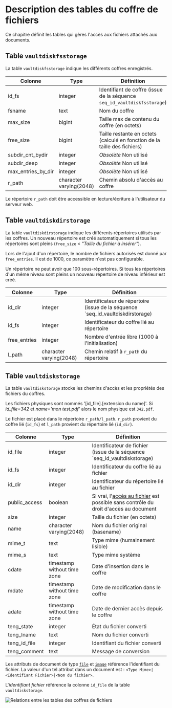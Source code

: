 # Description des tables du coffre de fichiers

Ce chapitre définit les tables qui gères l'accès aux fichiers attachés aux
documents.

## Table `vaultdiskfsstorage`

La table `vaultdiskfsstorage` indique les différents coffres enregistrés.


|      Colonne       |           Type          |                                 Définition                                |
| ------------------ | ----------------------- | ------------------------------------------------------------------------- |
| id_fs              | integer                 | Identifiant de coffre (issue de la séquence `seq_id_vaultdiskfsstorage`)  |
| fsname             | text                    | Nom du coffre                                                             |
| max_size           | bigint                  | Taille max de contenu du coffre (en octets)                               |
| free_size          | bigint                  | Taille restante en octets (calculé en fonction de la taille des fichiers) |
| subdir_cnt_bydir   | integer                 | *Obsolète* Non utilisé                                                    |
| subdir_deep        | integer                 | *Obsolète* Non utilisé                                                    |
| max_entries_by_dir | integer                 | *Obsolète* Non utilisé                                                    |
| r_path             | character varying(2048) | Chemin absolu d'accès au coffre                                           |

Le répertoire `r_path` doit être accessible en lecture/écriture à l'utilisateur
du serveur web.

## Table `vaultdiskdirstorage`

La table `vaultdiskdirstorage` indique les différents répertoires utilisés par
les coffres. Un nouveau répertoire est créé automatiquement si tous les
répertoires sont pleins (`free_size` &lt; _"Taille du fichier à insérer"_).

Lors de l'ajout d'un répertoire, le nombre de fichiers autorisés est donné par
`free_entries`. Il est de 1000, ce paramètre n'est pas configurable.

Un répertoire ne peut avoir que 100 sous-répertoires. Si tous les répertoires
d'un même niveau sont pleins un nouveau répertoire de niveau inférieur est créé.


|   Colonne    |           Type          |                                    Définition                                   |
| ------------ | ----------------------- | ------------------------------------------------------------------------------- |
| id_dir       | integer                 | Identificateur de répertoire (issue de la séquence `seq_id_vaultdiskdirstorage) |
| id_fs        | integer                 | Identificateur du coffre lié au répertoire                                      |
| free_entries | integer                 | Nombre d'entrée libre (1000 à l'initialisation)                                 |
| l_path       | character varying(2048) | Chemin relatif à `r_path` du répertoire                                         |



## Table `vaultdiskstorage`

La table `vaultdiskstorage` stocke les chemins d'accès et les propriétés des
fichiers du coffres.

Les fichiers physiques sont nommés '[id_file].[extension du name]'.
Si _id_file=342_ et _name='mon test.pdf'_ alors le nom physique est `342.pdf`.

Le fichier est placé dans le répertoire `r_path/l_path`. `r_path` provient du
coffre lié (`id_fs`) et `l_path` provient du répertoire lié (`id_dir`).

|    Colonne    |             Type            |                                           Définition                                          |
| ------------- | --------------------------- | --------------------------------------------------------------------------------------------- |
| id_file       | integer                     | Identificateur de fichier (issue de la séquence `seq_id_vaultdiskstorage)                     |
| id_fs         | integer                     | Identificateur du coffre lié au fichier                                                       |
| id_dir        | integer                     | Identificateur du répertoire lié au fichier                                                   |
| public_access | boolean                     | Si vrai, l'[accès au fichier][expfile] est possible sans contrôle du droit d'accès au document |
| size          | integer                     | Taille du fichier (en octets)                                                                 |
| name          | character varying(2048)     | Nom du fichier original (basename)                                                            |
| mime_t        | text                        | Type mime (humainement lisible)                                                               |
| mime_s        | text                        | Type mime système                                                                             |
| cdate         | timestamp without time zone | Date d'insertion dans le coffre                                                               |
| mdate         | timestamp without time zone | Date de modification dans le coffre                                                           |
| adate         | timestamp without time zone | Date de dernier accès depuis le coffre                                                        |
| teng_state    | integer                     | État du fichier converti                                                                      |
| teng_lname    | text                        | Nom du fichier converti                                                                       |
| teng_id_file  | integer                     | Identifiant du fichier converti                                                               |
| teng_comment  | text                        | Message de conversion                                                                         |

Les attributs de document de type [`file`][attrfile] et [`image`][attrimg]
référence l'identifiant du fichier. La valeur d'un tel attribut dans un
document est : `<Type Mime>|<Identifiant Fichier>|<Nom du fichier>`.

L'_identifiant fichier_ référence la colonne `id_file` de la table
`vaultdiskstorage`.

![ Relations entre les tables des coffres de fichiers ](dbvault.png)



<!-- links -->
[appact]:           #core-ref:b26f57fe-4d75-4d5f-a50e-129028b379ed "Applications et action"
[app]:              #core-ref:395f44f1-6699-4ad8-b525-31e65e9b6efb "Écrire une application"
[action]:           #core-ref:e67d8aeb-939c-46e3-9be8-6fc3ba75ebc2 "Écrire une action"
[openaccess]:       #core-ref:9edc8f2e-6929-11e2-8610-0021e9fffec1 "Authentification par jetons"
[dbacl]:            #core-ref:c7caa985-3b34-4abd-8ffa-2e7110718efc "Table acl"
[acls]:             #core-ref:a98b72ea-c063-4907-abc4-e5171ab55e59 "Les droits applicatifs"
[expfile]:          #core-ref:0fc93676-888f-497e-b9bc-28cdbead52df "Action EXPORTFILE"
[attrfile]:         #core-ref:0e904376-317c-426e-bc6d-e56fd52bad89 "Attribut file"
[attrimg]:          #core-ref:4fca7712-59e0-4186-bfd0-6214104a0f60 "Attribut image"
 